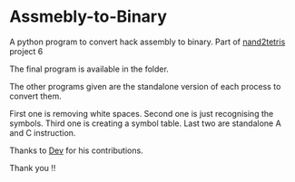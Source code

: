 # Assmebly-to-Binary

A python program to convert hack assembly to binary.
Part of [nand2tetris](https://www.nand2tetris.org/) project 6

The final program is available in the folder.

The other programs given are the standalone version of each process to convert them.

First one is removing white spaces.
Second one is just recognising the symbols.
Third one is creating a symbol table.
Last two are standalone A and C instruction.

Thanks to [Dev](https://github.com/Nandan-9) for his contributions.

Thank you !!
